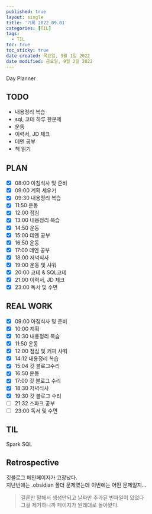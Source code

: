 ```yaml
---
published: true
layout: single
title: '기록 2022.09.01'
categories: [TIL]
tags:
  - TIL
toc: true
toc_sticky: true
date created: 목요일, 9월 1일 2022
date modified: 금요일, 9월 2일 2022
---
```

Day Planner

## TODO
- 내용정리 복습
- sql, 코테 하루 한문제
- 운동
- 이력서, JD 체크
- 데엔 공부
- 책 읽기

## PLAN
- [x] 08:00 아침식사 및 준비
- [x] 09:00 계획 세우기
- [x] 09:30 내용정리 복습
- [x] 11:50 운동
- [x] 12:00 점심
- [x] 13:00 내용정리 복습
- [x] 14:50 운동
- [x] 15:00 데엔 공부
- [x] 16:50 운동
- [x] 17:00 데엔 공부
- [x] 18:00 저녁식사
- [x] 19:00 운동 및 샤워
- [x] 20:00 코테 & SQL코테
- [x] 21:00 이력서, JD 체크
- [x] 23:00 독서 및 수면

## REAL WORK
- [x] 09:00 아침식사 및 준비
- [x] 10:00 계획
- [x] 10:30 내용정리 복습
- [x] 11:50 운동
- [x] 12:00 점심 및 커피 샤워
- [x] 14:12 내용정리 복습
- [x] 15:04 깃 블로그수리
- [x] 16:50 운동
- [x] 17:00 깃 블로그 수리
- [x] 18:30 저녁식사
- [x] 19:30 깃 블로그 수리
- [ ] 21:32 스파크 공부
- [ ] 23:00 독서 및 수면

## TIL
Spark SQL

## Retrospective
깃블로그 메인페이지가 고장났다.  
지난번에는 .obsidian 폴더 문제였는데 이번에는 어떤 문제일지…
> 결론만 말해서 생성만되고 날짜만 추가된 빈파일이 있었다  
> 그걸 제거하니까 페이지가 원래대로 돌아왔다.
